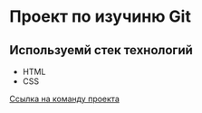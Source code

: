# Проект по изучиню Git

## Используемй стек технологий

- HTML
- CSS

[Ссылка на команду проекта](https://github.com/SamGTU-teams)
